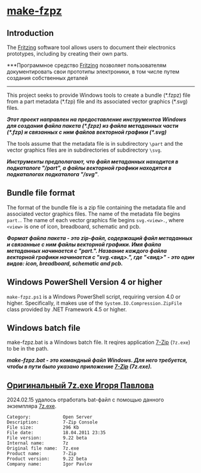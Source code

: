 # [make-fzpz](https://github.com/mpilgrem/make-fzpz)

## Introduction

The [Fritzing](http://fritzing.org/home/) software tool allows users to document
their electronics prototypes, including by creating their own parts.

***Программное средство [Fritzing](http://fritzing.org/home/) позволяет пользователям документировать свои прототипы электроники, в том числе путем создания собственных деталей
***

This project seeks to provide Windows tools to create a bundle (\*.fzpz) file
from a part metadata (\*.fzp) file and its associated vector graphics (\*.svg)
files.

***Этот проект направлен на предоставление инструментов Windows для создания файла пакета (\*.fzpz) из файла метаданных части (\*.fzp) и связанных с ним файлов векторной графики (\*.svg)***

The tools assume that the metadata file is in subdirectory `\part` and the
vector graphics files are in subdirectories of subdirectory `\svg`.

***Инструменты предполагают, что файл метаданных находится в подкаталоге "/part", а файлы векторной графики находятся в подкаталогах подкаталога "/svg"***.


## Bundle file format

The format of the bundle file is a zip file containing the metadata file and
associated vector graphics files. The name of the metadata file begins `part.`.
The name of each vector graphics file begins `svg.<view>.`, where `<view>` is
one of icon, breadboard, schematic and pcb.


***Формат файла пакета - это zip-файл, содержащий файл метаданных и связанные с ним файлы векторной графики. Имя файла метаданных начинается с "part.". Название каждого файла векторной графики начинается с "svg.<вид>.", где "<вид>" - это один видов:   icon, breadboard, schematic and pcb.***

## Windows PowerShell Version 4 or higher

`make-fzpz.ps1` is a Windows PowerShell script, requiring version 4.0 or higher.
Specifically, it makes use of the `System.IO.Compression.ZipFile` class provided
by .NET Framework 4.5 or higher.

## Windows batch file

make-fzpz.bat  is a Windows batch file. It reqires application
[7-Zip](http://www.7-zip.org/) (`7z.exe`) to be in the path.

***make-fzpz.bat - это командный файл Windows. Для него требуется, чтобы в пути было указано приложение [7-Zip](http://www.7-zip.org/) (7z.exe).***


## [Оригинальный 7z.exe Игоря Павлова](https://originaldll.com/file/7z.exe/30125.html)

2024.02.15 удалось отработать bat-файл с помощью данного экземпляра [7z.exe](7z/7z.exe).

```
Category:            Open Server
Description:         7-Zip Console
File size:           296 Kb
File date:           18.04.2011 23:35
File version:        9.22 beta
Internal name:       7z
Original file name:  7z.exe
Product name:        7-Zip
Product version:     9.22 beta
Company name:        Igor Pavlov
```

